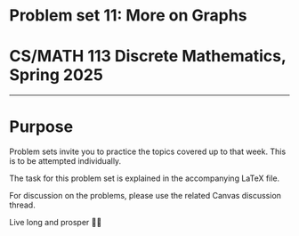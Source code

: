 # Problem set 11: More on Graphs
# CS/MATH 113 Discrete Mathematics, Spring 2025
***

# Purpose
Problem sets invite you to practice the topics covered up to that week. This is to be attempted individually.

The task for this problem set is explained in the accompanying LaTeX file.

For discussion on the problems, please use the related Canvas discussion thread.

Live long and prosper 🖖🏽
